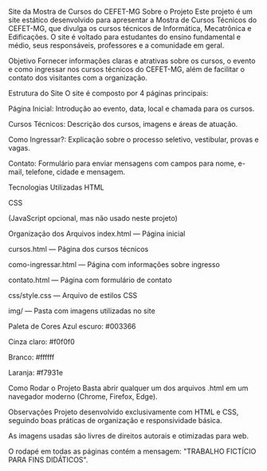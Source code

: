 Site da Mostra de Cursos do CEFET-MG
Sobre o Projeto
Este projeto é um site estático desenvolvido para apresentar a Mostra de Cursos Técnicos do CEFET-MG, que divulga os cursos técnicos de Informática, Mecatrônica e Edificações. O site é voltado para estudantes do ensino fundamental e médio, seus responsáveis, professores e a comunidade em geral.

Objetivo
Fornecer informações claras e atrativas sobre os cursos, o evento e como ingressar nos cursos técnicos do CEFET-MG, além de facilitar o contato dos visitantes com a organização.

Estrutura do Site
O site é composto por 4 páginas principais:

Página Inicial: Introdução ao evento, data, local e chamada para os cursos.

Cursos Técnicos: Descrição dos cursos, imagens e áreas de atuação.

Como Ingressar?: Explicação sobre o processo seletivo, vestibular, provas e vagas.

Contato: Formulário para enviar mensagens com campos para nome, e-mail, telefone, cidade e mensagem.

Tecnologias Utilizadas
HTML

CSS

(JavaScript opcional, mas não usado neste projeto)

Organização dos Arquivos
index.html — Página inicial

cursos.html — Página dos cursos técnicos

como-ingressar.html — Página com informações sobre ingresso

contato.html — Página com formulário de contato

css/style.css — Arquivo de estilos CSS

img/ — Pasta com imagens utilizadas no site

Paleta de Cores
Azul escuro: #003366

Cinza claro: #f0f0f0

Branco: #ffffff

Laranja: #f7931e

Como Rodar o Projeto
Basta abrir qualquer um dos arquivos .html em um navegador moderno (Chrome, Firefox, Edge).

Observações
Projeto desenvolvido exclusivamente com HTML e CSS, seguindo boas práticas de organização e responsividade básica.

As imagens usadas são livres de direitos autorais e otimizadas para web.

O rodapé em todas as páginas contém a mensagem: "TRABALHO FICTÍCIO PARA FINS DIDÁTICOS".
